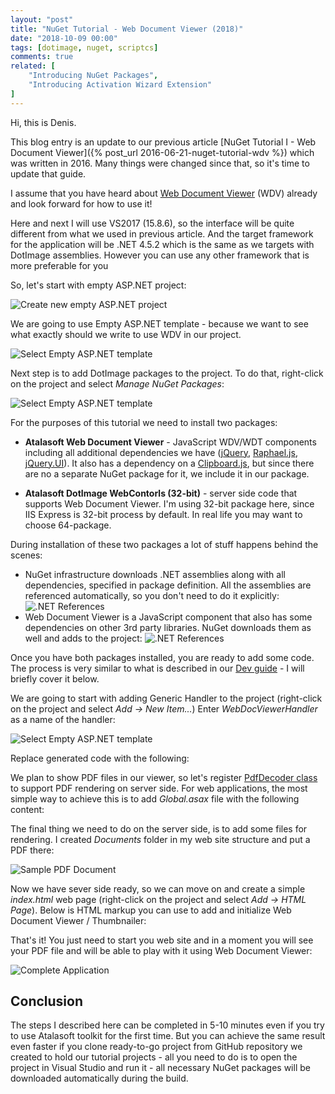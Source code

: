 ```yaml
---
layout: "post"
title: "NuGet Tutorial - Web Document Viewer (2018)"
date: "2018-10-09 00:00"
tags: [dotimage, nuget, scriptcs]
comments: true
related: [
    "Introducing NuGet Packages",
    "Introducing Activation Wizard Extension"
]
---
```

Hi, this is Denis.

This blog entry is an update to our previous article [NuGet Tutorial I - Web Document Viewer]({% post_url 2016-06-21-nuget-tutorial-wdv %}) which was written in 2016. Many things were changed since that, so it's time to update that guide.

<!--more-->

I assume that you have heard about [Web Document Viewer](http://www.atalasoft.com/Technical-Details/net-technical?s=2) (WDV) already and look forward for how to use it!

Here and next I will use VS2017 (15.8.6), so the interface will be quite different from what we used in previous article. And the target framework for the application will be .NET 4.5.2 which is the same as we targets with DotImage assemblies. However you can use any other framework that is more preferable for you

So, let's start with empty ASP.NET project:

![Create new empty ASP.NET project](/images/2018/10/nuget-tutorial-empty-project.PNG)

We are going to use Empty ASP.NET template - because we want to see  what exactly should we write to use WDV in our project.

![Select Empty ASP.NET template](/images/2018/10/nuget-tutorial-empty-asp-project.PNG)

Next step is to add DotImage packages to the project. To do that,
right-click on the project and select *Manage NuGet Packages*:

![Select Empty ASP.NET template](/images/2018/10/nuget-tutorial-add-packages.PNG)

For the purposes of this tutorial we need to install two packages:

 - **Atalasoft Web Document Viewer** - JavaScript WDV/WDT components including 
   all additional dependencies we have ([jQuery](https://jquery.com/), 
   [Raphael.js](http://dmitrybaranovskiy.github.io/raphael/), 
   [jQuery.UI](https://jqueryui.com/)). It also has a dependency on a [Clipboard.js](https://clipboardjs.com/), but since there are no
   a separate NuGet package for it, we include it in our package.

 - **Atalasoft DotImage WebContorls (32-bit)** - server side code that supports 
   Web Document Viewer. I'm using 32-bit package here, since IIS Express is 32-bit process by default. 
   In real life you may want to choose 64-package.

During installation of these two packages a lot of stuff happens behind the scenes:

 - NuGet infrastructure downloads .NET assemblies along with all dependencies, specified in 
   package definition. All the assemblies are referenced automatically, so you don't need
   to do it explicitly:
   ![.NET References](/images/2018/10/nuget-tutorial-references.PNG)
 - Web Document Viewer is a JavaScript component that also has some dependencies on 
   other 3rd party libraries. NuGet downloads them as well and adds to the project:
   ![.NET References](/images/2018/10/nuget-tutorial-js-resources.PNG)

Once you have both packages installed, you are ready to add some code. The process is very 
similar to what is described in our [Dev guide](https://atalasoft.github.io/web-document-viewer/tutorial-demo-application.html) - I will briefly cover it below.

We are going to start with adding Generic Handler to the project 
(right-click on the project and select *Add -> New Item...*) Enter *WebDocViewerHandler* 
as a name of the handler:

![Select Empty ASP.NET template](/images/2018/10/nuget-tutorial-add-handler.PNG)

Replace generated code with the following:

<script src="https://gist.github.com/guest512/05ce7268b75776c4cd5af31f5a7e53cb.js"></script>

We plan to show PDF files in our viewer, so let's register 
[PdfDecoder class](https://www.atalasoft.com/docs/dotimage/docs/html/T_Atalasoft_Imaging_Codec_Pdf_PdfDecoder.htm)
to support PDF rendering on server side. For web applications, the most simple
way to achieve this is to add *Global.asax* file with the following content:

<script src="https://gist.github.com/guest512/85dbafaadaee2feebe24ac4e1e5e331f.js"></script>

The final thing we need to do on the server side, is to add some files for rendering. 
I created *Documents* folder in my web site structure and put a PDF there:

![Sample PDF Document](/images/2018/10/nuget-tutorial-sample-document.PNG)

Now we have sever side ready, so we can move on and create a simple *index.html* web page 
(right-click on the project and select *Add -> HTML Page*). Below is HTML markup you 
can use to add and initialize Web Document Viewer / Thumbnailer:

<script src="https://gist.github.com/guest512/d73f6cbbc8499e5a6c33f7b7c877f03e.js"></script>

That's it! You just need to start you web site and in a moment you will see your PDF
file and will be able to play with it using Web Document Viewer:

![Complete Application](/images/2018/10/nuget-tutorial-done.PNG)

## Conclusion
The steps I described here can be completed in 5-10 minutes even if you try
to use Atalasoft toolkit for the first time. But you can achieve the same result even faster 
if you clone ready-to-go project from GitHub repository we created to hold 
our tutorial projects - all you need to do is to open the project in Visual Studio
and run it - all necessary NuGet packages will be downloaded automatically
during the build. 
